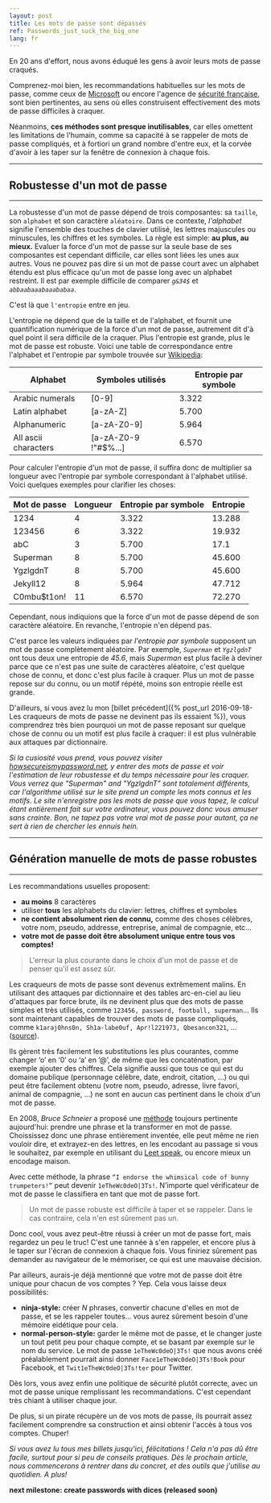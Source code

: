 ```yaml
---
layout: post
title: Les mots de passe sont dépassés
ref: Passwords_just_suck_the_big_one
lang: fr
---
```


En 20 ans d'effort, nous avons éduqué les gens à avoir leurs mots de passe craqués.

Comprenez-moi bien, les recommandations habituelles sur les mots de passe, comme ceux de [Microsoft](http://windows.microsoft.com/en-gb/windows-vista/tips-for-creating-a-strong-password) ou encore l'agence de [sécurité française](http://www.ssi.gouv.fr/guide/mot-de-passe/), sont bien pertinentes, au sens où elles construisent effectivement des mots de passe difficiles à craquer.

Néanmoins, **ces méthodes sont presque inutilisables**, car elles omettent les limitations de l'humain, comme sa capacité à se rappeler de mots de passe compliqués, et à fortiori un grand nombre d'entre eux, et la corvée d'avoir à les taper sur la fenêtre de connexion à chaque fois.

---

## Robustesse d'un mot de passe

---

La robustesse d'un mot de passe dépend de trois composantes: sa `taille`, son `alphabet` et son caractère `aléatoire`. Dans ce contexte, *l'alphabet* signifie l'ensemble des touches de clavier utilisé, les lettres majuscules ou minuscules, les chiffres et les symboles. La règle est simple: **au plus, au mieux.** Evaluer la force d'un mot de passe sur la seule base de ses composantes est cependant difficile, car elles sont liées les unes aux autres. Vous ne pouvez pas dire si un mot de passe court avec un alphabet étendu est plus efficace qu'un mot de passe long avec un alphabet restreint. Il est par exemple difficile de comparer *`g&34$`* et *`abbaabaaabaaababaa`*.

C'est là que `l'entropie` entre en jeu.

L'entropie ne dépend que de la taille et de l'alphabet, et fournit une quantification numérique de la force d'un mot de passe, autrement dit d'à quel point il sera difficile de la craquer. Plus l'entropie est grande, plus le mot de passe est robuste. Voici une table de correspondance entre l'alphabet et l'entropie par symbole trouvée sur [Wikipedia](https://en.wikipedia.org/wiki/Password_strength):

| Alphabet             | Symboles utilisés         | Entropie par symbole |
| -------------------- | ------------------------- | -------------------- |
| Arabic numerals      | [0-9]                     | 3.322                |
| Latin alphabet       | [a-zA-Z]                  | 5.700                |
| Alphanumeric         | [a-zA-Z0-9]               | 5.964                |
| All ascii characters | [a-zA-Z0-9 !"#$%...]      | 6.570                |

Pour calculer l'entropie d'un mot de passe, il suffira donc de multiplier sa longueur avec l'entropie par symbole correspondant à l'alphabet utilisé. Voici quelques exemples pour clarifier les choses:

| Mot de passe | Longueur | Entropie par symbole | Entropie |
| ------------ | -------- | -------------------- | -------- |
| 1234         | 4        | 3.322                | 13.288   |
| 123456       | 6        | 3.322                | 19.932   |
| abC          | 3        | 5.700                | 17.1     |
| Superman     | 8        | 5.700                | 45.600   |
| YgzlgdnT     | 8        | 5.700                | 45.600   |
| Jekyll12     | 8        | 5.964                | 47.712   |
| C0mbu$t1on!  | 11       | 6.570                | 72.270   |

Cependant, nous indiquions que la force d'un mot de passe dépend de son caractère aléatoire. En revanche, l'entropie n'en dépend pas.

C'est parce les valeurs indiquées par *l'entropie par symbole* supposent un mot de passe complètement aléatoire. Par exemple, *`Superman`* et *`YgzlgdnT`* ont tous deux une entropie de *45.6*, mais *Superman* est plus facile à deviner parce que ce n'est pas une suite de caractères aléatoire, c'est quelque chose de connu, et donc c'est plus facile à craquer. Plus un mot de passe repose sur du connu, ou un motif répété, moins son entropie réelle est grande.

D'ailleurs, si vous avez lu mon [billet précédent]({% post_url 2016-09-18-Les craqueurs de mots de passe ne devinent pas ils essaient %}), vous comprendrez très bien pourquoi un mot de passe reposant sur quelque chose de connu ou un motif est plus facile à craquer: il est plus vulnérable aux attaques par dictionnaire.

*Si la cusiosité vous prend, vous pouvez visiter [howsecureismypassword.net](https://howsecureismypassword.net/), y entrer des mots de passe et voir l'estimation de leur robustesse et du temps nécessaire pour les craquer. Vous verrez que "Superman" and "YgzlgdnT" sont totalement différents, car l'algorithme utilisé sur le site prend un compte les mots connus et les motifs. Le site n'enregistre pas les mots de passe que vous tapez, le calcul étant entièrement fait sur votre ordinateur, vous pouvez donc vous amuser sans crainte. Bon, ne tapez pas votre vrai mot de passe pour autant, ça ne sert à rien de chercher les ennuis hein.*

---

## Génération manuelle de mots de passe robustes

---

Les recommandations usuelles proposent:

* **au moins** 8 caractères
* utiliser **tous** les alphabets du clavier: lettres, chiffres et symboles
* **ne contient absolument rien de connu,** comme des choses célèbres, votre nom, pseudo, addresse, entreprise, animal de compagnie, etc...
* **votre mot de passe doit être absolument unique entre tous vos comptes!**

> L'erreur la plus courante dans le choix d'un mot de passe et de penser qu'il est assez sûr.

Les craqueurs de mots de passe sont devenus extrêmement malins. En utilisant des attaques par dictionnaire et des tables arc-en-ciel au lieu d'attaques par force brute, ils ne devinent plus que des mots de passe simples et très utilisés, comme `123456, password, football, superman`… Ils sont maintenant capables de trouver des mots de passe compliqués, comme `k1araj0hns0n, Sh1a-labe0uf, Apr!l221973, Qbesancon321`, ... ([source](http://arstechnica.com/security/2013/05/how-crackers-make-minced-meat-out-of-your-passwords/3/)).

Ils gèrent très facilement les substitutions les plus courantes, comme changer ‘o’ en ‘0’ ou ‘a’ en ’@’, de même que les concaténation, par exemple ajouter des chiffres. Cela signifie aussi que tous ce qui est du domaine publique (personnage célèbre, date, endroit, citation, ...) ou qui peut être facilement obtenu (votre nom, pseudo, adresse, livre favori, animal de compagnie, ...) ne sont en aucun cas pertinent dans le choix d'un mot de passe.

En 2008, *Bruce Schneier* a proposé une [méthode](https://www.schneier.com/blog/archives/2014/03/choosing_secure_1.html) toujours pertinente aujourd'hui: prendre une phrase et la transformer en mot de passe. Choississez donc une phrase entièrement inventée, elle peut même ne rien vouloir dire, et extrayez-en des lettres, en les encodant au passage si vous le souhaitez, par exemple en utilisant du [Leet speak](https://fr.wikipedia.org/wiki/Leet_speak), ou encore mieux un encodage maison.

Avec cette méthode, la phrase `“I endorse the whimsical code of bunny trumpeters!”` peut devenir `1eTheWc0deO|3Ts!`. N'importe quel vérificateur de mot de passe le classifiera en tant que mot de passe fort.

> Un mot de passe robuste est difficile à taper et se rappeler. Dans le cas contraire, cela n'en est sûrement pas un.

Donc cool, vous avez peut-être réussi à créer un mot de passe fort, mais regardez un peu le truc! C'est une tannée à s'en rappeler, et encore plus à le taper sur l'écran de connexion à chaque fois. Vous finiriez sûrement pas demander au navigateur de le mémoriser, ce qui est une mauvaise décision.

Par ailleurs, aurais-je déjà mentionné que votre mot de passe doit être unique pour chacun de vos comptes ? Yep. Cela vous laisse deux possibilités:

* **ninja-style:** créer *N* phrases, convertir chacune d'elles en mot de passe, et se les rappeler toutes… vous aurez sûrement besoin d'une mémoire eidétique pour cela.
* **normal-person-style:** garder le même mot de passe, et le changer juste un tout petit peu pour chaque compte, et se basant par exemple sur le nom du service. Le mot de passe `1eTheWc0deO|3Ts!` que nous avons créé préalablement pourrait ainsi donner `Face1eTheWc0deO|3Ts!Book` pour Facebook, et `Twit1eTheWc0deO|3Ts!ter` pour Twitter.

Dès lors, vous avez enfin une politique de sécurité plutôt correcte, avec un mot de passe unique remplissant les recommandations. C'est cependant très chiant à utiliser chaque jour.

De plus, si un pirate récupère un de vos mots de passe, ils pourrait assez facilement comprendre sa construction et ainsi obtenir l'accès à tous vos comptes. Chuper!

*Si vous avez lu tous mes billets jusqu'ici, félicitations ! Cela n'a pas dû être facile, surtout pour si peu de conseils pratiques. Dès le prochain article, nous commencerons à rentrer dans du concret, et des outils que j'utilise au quotidien. A plus!*

**next milestone: create passwords with dices (released soon)**
